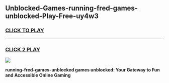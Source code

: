 
## Unblocked-Games-running-fred-games-unblocked-Play-Free-uy4w3
<h3>
<a href="https://premium76.site?title=running-fred-games-unblocked&ref=21A">CLICK TO PLAY</a></h3>
<hr>

<h3>
<a href="https://premium76.site?title=running-fred-games-unblocked&ref=21A">CLICK 2 PLAY</a>
  
</h3>

<a href="https://premium76.site?title=running-fred-games-unblocked&ref=21A"><img src="https://clearcache.store/games.png"></a>


**running-fred-games-unblocked games unblocked: Your Gateway to Fun and Accessible Online Gaming**
